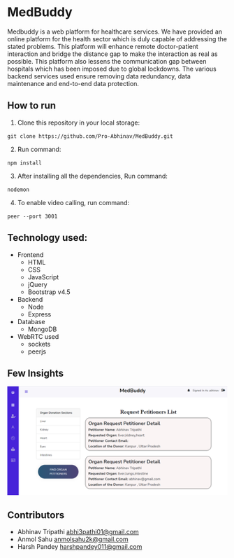 # MedBuddy
Medbuddy is a web platform for healthcare services.
We have provided an online platform for the health sector which is duly capable of addressing the stated problems.
This platform will enhance remote doctor-patient interaction and bridge the distance gap to make the interaction as real as possible.
This platform also lessens the communication gap between hospitals which has been imposed due to global lockdowns.
The various backend services used ensure removing data redundancy, data maintenance and end-to-end data protection. 

## How to run

1. Clone this repository in your local storage:

```
git clone https://github.com/Pro-Abhinav/MedBuddy.git
```
2. Run command: 
```
npm install
```
3. After installing all the dependencies, Run command: 
```
nodemon
```
4. To enable video calling, run command:
```
peer --port 3001
```

## Technology used:
* Frontend
    * HTML
    * CSS
    * JavaScript
    * jQuery
    * Bootstrap v4.5
* Backend
    * Node
    * Express
* Database
    * MongoDB
* WebRTC used
    * sockets
    * peerjs


## Few Insights
![Donation Index Page](\assets\images\READMEimages\organDonationIndex.png)
## Contributors
- Abhinav Tripathi  abhi3pathi01@gmail.com  
- Anmol Sahu  anmolsahu2k@gmail.com  
- Harsh Pandey  harshpandey011@gmail.com  
